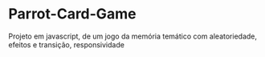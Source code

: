 # Parrot-Card-Game
Projeto em javascript, de um jogo da memória temático com aleatoriedade, efeitos e transição, responsividade
